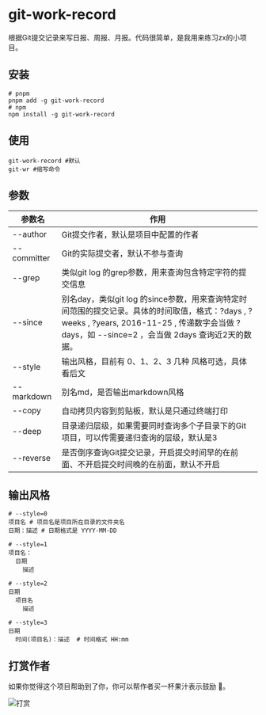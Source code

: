 # git-work-record

根据Git提交记录来写日报、周报、月报。代码很简单，是我用来练习zx的小项目。

## 安装

```shell
# pnpm
pnpm add -g git-work-record
# npm
npm install -g git-work-record
```

## 使用

```shell
git-work-record #默认
git-wr #缩写命令
```

## 参数

|  参数名  |  作用  |
| ------- | ------ |
| --author | Git提交作者，默认是项目中配置的作者 |
| --committer | Git的实际提交者，默认不参与查询 |
| --grep | 类似git log 的grep参数，用来查询包含特定字符的提交信息 |
| --since | 别名day，类似git log 的since参数，用来查询特定时间范围的提交记录。具体的时间取值，格式：?days , ?weeks , ?years, 2016-11-25 , 传递数字会当做 ?days，如 --since=2 ，会当做 2days 查询近2天的数据。 |
| --style | 输出风格，目前有 0、1、2、3 几种 风格可选，具体看后文 |
| --markdown | 别名md，是否输出markdown风格 |
| --copy | 自动拷贝内容到剪贴板，默认是只通过终端打印 |
| --deep | 目录递归层级，如果需要同时查询多个子目录下的Git项目，可以传需要递归查询的层级，默认是3  |
| --reverse | 是否倒序查询Git提交记录，开启提交时间早的在前面、不开启提交时间晚的在前面，默认不开启  |

## 输出风格

```shell
# --style=0
项目名 # 项目名是项目所在目录的文件夹名
日期：描述 # 日期格式是 YYYY-MM-DD
```

```shell
# --style=1
项目名：
  日期
    描述
```

```shell
# --style=2
日期
  项目名
    描述
```

```shell
# --style=3
日期
  时间(项目名)：描述  # 时间格式 HH:mm
```

## 打赏作者

如果你觉得这个项目帮助到了你，你可以帮作者买一杯果汁表示鼓励 🍹。

![打赏](https://test-1309419893.cos.ap-shanghai.myqcloud.com/%E6%89%93%E8%B5%8F.jpg)
